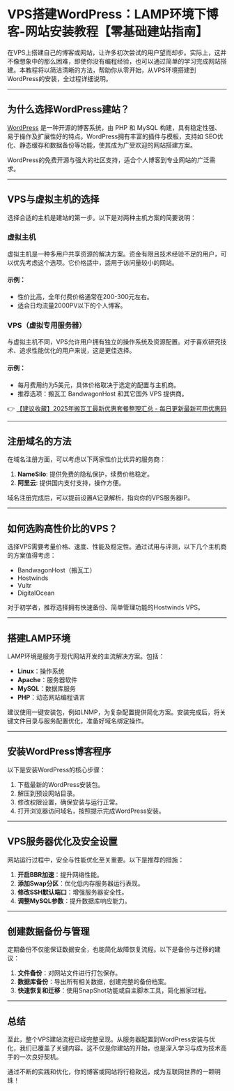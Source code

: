 # VPS搭建WordPress：LAMP环境下博客-网站安装教程【零基础建站指南】

在VPS上搭建自己的博客或网站，让许多初次尝试的用户望而却步。实际上，这并不像想象中的那么困难，即使你没有编程经验，也可以通过简单的学习完成网站搭建。本教程将以简洁清晰的方法，帮助你从零开始，从VPS环境搭建到WordPress的安装，全过程详细说明。

---

## 为什么选择WordPress建站？

[WordPress](https://wordpress.org/) 是一种开源的博客系统，由 PHP 和 MySQL 构建，具有稳定性强、易于操作及扩展性好的特点。WordPress拥有丰富的插件与模板，支持如 SEO优化、静态缓存和数据备份等功能，使其成为广受欢迎的网站搭建方案。

WordPress的免费开源与强大的社区支持，适合个人博客到专业网站的广泛需求。

---

## VPS与虚拟主机的选择

选择合适的主机是建站的第一步。以下是对两种主机方案的简要说明：

### 虚拟主机
虚拟主机是一种多用户共享资源的解决方案。资金有限且技术经验不足的用户，可以优先考虑这个选项。它价格适中，适用于访问量较小的网站。

#### 示例：
- 性价比高，全年付费价格通常在200-300元左右。
- 适合日均流量2000PV以下的个人博客。

### VPS（虚拟专用服务器）
与虚拟主机不同，VPS允许用户拥有独立的操作系统及资源配置。对于喜欢研究技术、追求性能优化的用户来说，这是更佳选择。

#### 示例：
- 每月费用约为5美元，具体价格取决于选定的配置与主机商。
- 推荐选项：搬瓦工 BandwagonHost 和其它国外 VPS 提供商。

👉 [【建议收藏】2025年搬瓦工最新优惠套餐整理汇总 - 每日更新最新可用优惠码](https://bit.ly/banwagon)

---

## 注册域名的方法

在域名注册方面，可以考虑以下两家性价比优异的服务商：

1. **NameSilo**: 提供免费的隐私保护，续费价格稳定。
2. **阿里云**: 提供国内支付支持，操作方便。

域名注册完成后，可以提前设置A记录解析，指向你的VPS服务器IP。

---

## 如何选购高性价比的VPS？

选择VPS需要考量价格、速度、性能及稳定性。通过试用与评测，以下几个主机商的方案值得考虑：
- BandwagonHost（搬瓦工）
- Hostwinds
- Vultr
- DigitalOcean

对于初学者，推荐选择拥有快速备份、简单管理功能的Hostwinds VPS。

---

## 搭建LAMP环境

LAMP环境是服务于现代网站开发的主流解决方案。包括：
- **Linux**：操作系统
- **Apache**：服务器软件
- **MySQL**：数据库服务
- **PHP**：动态网站编程语言

建议使用一键安装包，例如LNMP，为复杂配置提供简化方案。安装完成后，将关键文件目录与服务配置优化，准备好域名绑定操作。

---

## 安装WordPress博客程序

以下是安装WordPress的核心步骤：
1. 下载最新的WordPress安装包。
2. 解压到预设网站目录。
3. 修改权限设置，确保安装与运行正常。
4. 打开浏览器访问域名，按照提示完成WordPress安装。

---

## VPS服务器优化及安全设置

网站运行过程中，安全与性能优化至关重要。以下是推荐的措施：
1. **开启BBR加速**：提升网络性能。
2. **添加Swap分区**：优化低内存服务器运行表现。
3. **修改SSH默认端口**：增强服务器安全性。
4. **调整MySQL参数**：提升数据库响应能力。

---

## 创建数据备份与管理

定期备份不仅能保证数据安全，也能简化故障恢复流程。以下是备份与迁移的建议：
1. **文件备份**：对网站文件进行打包保存。
2. **数据库备份**：导出所有相关数据，创建完整的备份档案。
3. **快速恢复和迁移**：使用SnapShot功能或自主脚本工具，简化搬家过程。

---

## 总结

至此，整个VPS建站流程已经完整呈现。从服务器配置到WordPress安装与优化，我们已覆盖了关键内容。这不仅是你建站的开始，也是深入学习与成为技术高手的一次良好契机。

通过不断的实践和优化，你的博客或网站将行稳致远，成为互联网世界的一颗明珠！